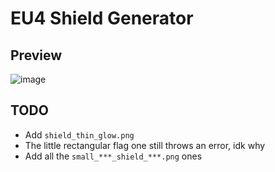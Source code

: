 # EU4 Shield Generator

## Preview

![image](https://github.com/Brxnni/EU4-Shield-Generator/assets/72916383/1a8ec977-3be0-4d35-add3-1a2cbf1bbbe9)

## TODO

* Add `shield_thin_glow.png`
* The little rectangular flag one still throws an error, idk why
* Add all the `small_***_shield_***.png` ones
